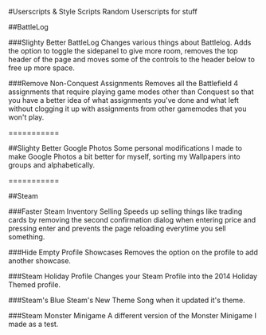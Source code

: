 #Userscripts & Style Scripts
Random Userscripts for stuff

##BattleLog

###Slighty Better BattleLog
Changes various things about Battlelog. Adds the option to toggle the sidepanel to give more room, removes the top header of the page and moves some of the controls to the header below to free up more space.

###Remove Non-Conquest Assignments
Removes all the Battlefield 4 assignments that require playing game modes other than Conquest so that you have a better idea of what assignments you've done and what left without clogging it up with assignments from other gamemodes that you won't play.

===========

##Slighty Better Google Photos
Some personal modifications I made to make Google Photos a bit better for myself, sorting my Wallpapers into groups and alphabetically.

===========

##Steam

###Faster Steam Inventory Selling
Speeds up selling things like trading cards by removing the second confirmation dialog when entering price and pressing enter and prevents the page reloading everytime you sell something.

###Hide Empty Profile Showcases
Removes the option on the profile to add another showcase.

###Steam Holiday Profile
Changes your Steam Profile into the 2014 Holiday Themed profile.

###Steam's Blue
Steam's New Theme Song when it updated it's theme.

###Steam Monster Minigame
A different version of the Monster Minigame I made as a test.